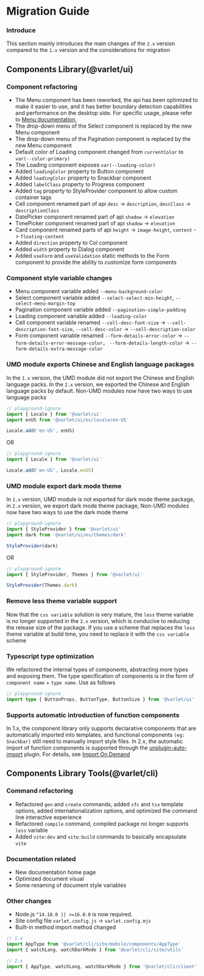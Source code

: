 # Migration Guide

### Introduce
This section mainly introduces the main changes of the `2.x` version compared to the `1.x` version and the considerations for migration

## Components Library(@varlet/ui)

### Component refactoring

- The Menu component has been reworked, the api has been optimized to make it easier to use, and it has better boundary detection capabilities and performance on the desktop side. For specific usage, please refer to [Menu documentation](./zh-CN/menu),
- The drop-down menu of the Select component is replaced by the new Menu component
- The drop-down menu of the Pagination component is replaced by the new Menu component
- Default color of Loading component changed from `currentColor` to `var(--color-primary)`
- The Loading component exposes `var(--loading-color)`
- Added `loadingColor` property to Button component
- Added `loadingColor` property to Snackbar component
- Added `labelClass` property to Progress component
- Added `tag` property to StyleProvider component to allow custom container tags
- Cell component renamed part of api `desc` -> `description`, `descClass` -> `descriptionClass`
- DatePicker component renamed part of api `shadow` -> `elevation`
- TimePicker component renamed part of api `shadow` -> `elevation`
- Card component renamed parts of api `height` -> `image-height`, `content` -> `floating-content`
- Added `direction` property to Col component
- Added `width` property to Dialog component
- Added `useForm` and `useValidation` static methods to the Form component to provide the ability to customize form components

### Component style variable changes

- Menu component variable added `--menu-background-color`
- Select component variable added `--select-select-min-height`, `--select-menu-margin-top`
- Pagination component variable added `--pagination-simple-padding`
- Loading component variable added `--loading-color`
- Cell component variable renamed `--cell-desc-font-size` -> `--cell-description-font-size`, `--cell-desc-color` -> `--cell-description-color`
- Form component variable renamed `--form-details-error-color` -> `--form-details-error-message-color`， `--form-details-length-color` -> `--form-details-extra-message-color`

### UMD module exports Chinese and English language packages

In the `1.x` version, the UMD module did not export the Chinese and English language packs. In the `2.x` version, we exported the Chinese and English language packs by default.
Non-UMD modules now have two ways to use language packs

```ts
// playground-ignore
import { Locale } from '@varlet/ui'
import enUS from '@varlet/ui/es/locale/en-US'

Locale.add('en-US', enUS)
````

OR

```ts
// playground-ignore
import { Locale } from '@varlet/ui'

Locale.add('en-US', Locale.enUS)
````

### UMD module export dark mode theme

In `1.x` version, UMD module is not exported for dark mode theme package, in `2.x` version, we export dark mode theme package,
Non-UMD modules now have two ways to use the dark mode theme

```ts
// playground-ignore
import { StyleProvider } from '@varlet/ui'
import dark from '@varlet/ui/es/themes/dark'

StyleProvider(dark)
````

OR

```ts
// playground-ignore
import { StyleProvider, Themes } from '@varlet/ui'

StyleProvider(Themes.dark)
````

### Remove less theme variable support

Now that the `css variable` solution is very mature, the `less` theme variable is no longer supported in the `2.x` version, which is conducive to reducing the release size of the package.
If you use a scheme that replaces the `less` theme variable at build time, you need to replace it with the `css variable` scheme

### Typescript type optimization

We refactored the internal types of components, abstracting more types and exposing them. The type specification of components is in the form of `component name` + `type name`. Use as follows

```ts
// playground-ignore
import type { ButtonProps, ButtonType, ButtonSize } from '@varlet/ui'
````

### Supports automatic introduction of function components

In 1.x, the component library only supports declarative components that are automatically imported into templates, and functional components `(eg: Snackbar)` still need to manually import style files.
In 2.x, the automatic import of function components is supported through the [unplugin-auto-import](https://github.com/antfu/unplugin-auto-import) plugin.
For details, see [Import On Demand](#/en-US/importOnDemand)

## Components Library Tools(@varlet/cli)

### Command refactoring

- Refactored `gen` and `create` commands, added `sfc` and `tsx` template options, added internationalization options, and optimized the command line interactive experience
- Refactored `compile` command, compiled package no longer supports `less` variable
- Added `vite:dev` and `vite:build` commands to basically encapsulate `vite`

### Documentation related

- New documentation home page
- Optimized document visual
- Some renaming of document style variables

### Other changes

- Node.js `^14.18.0 || >=16.0.0` is now required.
- Site config file `varlet.config.js` -> `varlet.config.mjs`
- Built-in method import method changed

```js
// 1.x
import AppType from '@varlet/cli/site/mobile/components/AppType'
import { watchLang, watchDarkMode } from '@varlet/cli/site/utils'
```

```js
// 2.x
import { AppType, watchLang, watchDarkMode } from '@varlet/cli/client'
```